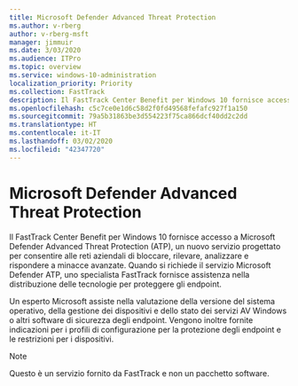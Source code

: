 ```yaml
---
title: Microsoft Defender Advanced Threat Protection
ms.author: v-rberg
author: v-rberg-msft
manager: jimmuir
ms.date: 3/03/2020
ms.audience: ITPro
ms.topic: overview
ms.service: windows-10-administration
localization_priority: Priority
ms.collection: FastTrack
description: Il FastTrack Center Benefit per Windows 10 fornisce accesso a Microsoft Defender Advanced Threat Protection (ATP), un nuovo servizio progettato per consentire alle reti aziendali di bloccare, rilevare, analizzare e rispondere a minacce avanzate.
ms.openlocfilehash: c5c7ce0e1d6c58d2f0fd49568fefafc927f1a150
ms.sourcegitcommit: 79a5b31863be3d554223f75ca866dcf40dd2c2dd
ms.translationtype: HT
ms.contentlocale: it-IT
ms.lasthandoff: 03/02/2020
ms.locfileid: "42347720"
---
```

# <a name="microsoft-defender-advanced-threat-protection"></a>Microsoft Defender Advanced Threat Protection

Il FastTrack Center Benefit per Windows 10 fornisce accesso a Microsoft Defender Advanced Threat Protection (ATP), un nuovo servizio progettato per consentire alle reti aziendali di bloccare, rilevare, analizzare e rispondere a minacce avanzate. Quando si richiede il servizio Microsoft Defender ATP, uno specialista FastTrack fornisce assistenza nella distribuzione delle tecnologie per proteggere gli endpoint.

Un esperto Microsoft assiste nella valutazione della versione del sistema operativo, della gestione dei dispositivi e dello stato dei servizi AV Windows o altri software di sicurezza degli endpoint. Vengono inoltre fornite indicazioni per i profili di configurazione per la protezione degli endpoint e le restrizioni per i dispositivi.  

> [!NOTE]
> Questo è un servizio fornito da FastTrack e non un pacchetto software. 